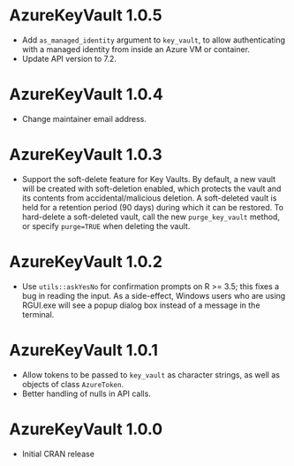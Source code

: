 # AzureKeyVault 1.0.5

- Add `as_managed_identity` argument to `key_vault`, to allow authenticating with a managed identity from inside an Azure VM or container.
- Update API version to 7.2.

# AzureKeyVault 1.0.4

- Change maintainer email address.

# AzureKeyVault 1.0.3

- Support the soft-delete feature for Key Vaults. By default, a new vault will be created with soft-deletion enabled, which protects the vault and its contents from accidental/malicious deletion. A soft-deleted vault is held for a retention period (90 days) during which it can be restored. To hard-delete a soft-deleted vault, call the new `purge_key_vault` method, or specify `purge=TRUE` when deleting the vault.

# AzureKeyVault 1.0.2

- Use `utils::askYesNo` for confirmation prompts on R >= 3.5; this fixes a bug in reading the input. As a side-effect, Windows users who are using RGUI.exe will see a popup dialog box instead of a message in the terminal.

# AzureKeyVault 1.0.1

- Allow tokens to be passed to `key_vault` as character strings, as well as objects of class `AzureToken`.
- Better handling of nulls in API calls.

# AzureKeyVault 1.0.0

- Initial CRAN release
